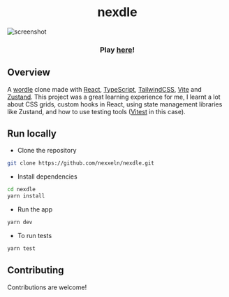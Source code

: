 <h1 align="center">nexdle</h1>

![screenshot](https://github.com/nexxeln/nexdle/blob/main/images/screenshot.png?raw=true)

<h3 align="center">Play <a href="https://nexxeln.github.io/nexdle/">here</a>!</h3>

## Overview

A [wordle](https://www.nytimes.com/games/wordle/index.html) clone made with [React](https://reactjs.org/), [TypeScript](https://www.typescriptlang.org/), [TailwindCSS](https://tailwindcss.com/), [Vite](https://vitejs.dev/) and [Zustand](https://github.com/pmndrs/zustand). This project was a great learning experience for me, I learnt a lot about CSS grids, custom hooks in React, using state management libraries like Zustand, and how to use testing tools ([Vitest](https://vitest.dev/) in this case).

## Run locally

- Clone the repository

```bash
git clone https://github.com/nexxeln/nexdle.git
```

- Install dependencies

```bash
cd nexdle
yarn install
```

- Run the app

```bash
yarn dev
```

- To run tests

```bash
yarn test
```

## Contributing

Contributions are welcome!
